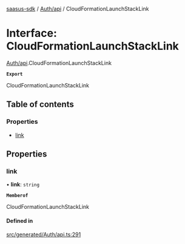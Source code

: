 [saasus-sdk](../README.md) / [Auth/api](../modules/Auth_api.md) / CloudFormationLaunchStackLink

# Interface: CloudFormationLaunchStackLink

[Auth/api](../modules/Auth_api.md).CloudFormationLaunchStackLink

**`Export`**

CloudFormationLaunchStackLink

## Table of contents

### Properties

- [link](Auth_api.CloudFormationLaunchStackLink.md#link)

## Properties

### link

• **link**: `string`

**`Memberof`**

CloudFormationLaunchStackLink

#### Defined in

[src/generated/Auth/api.ts:291](https://github.com/saasus-platform/saasus-sdk-javascript/blob/2c78b0a/src/generated/Auth/api.ts#L291)
